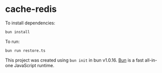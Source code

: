 # cache-redis

To install dependencies:

```bash
bun install
```

To run:

```bash
bun run restore.ts
```

This project was created using `bun init` in bun v1.0.16. [Bun](https://bun.sh) is a fast all-in-one JavaScript runtime.
